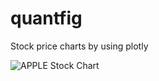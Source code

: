 # quantfig
 Stock price charts by using plotly  


![APPLE Stock Chart](/quantfig/images/AAPL.png)

